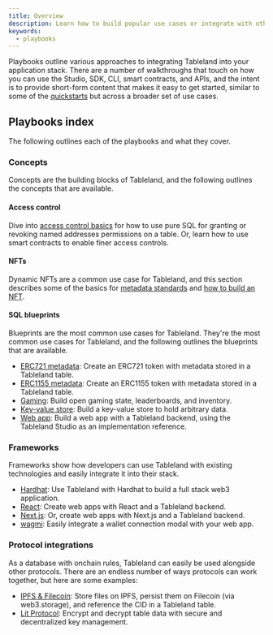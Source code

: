 ```yaml
---
title: Overview
description: Learn how to build popular use cases or integrate with other technologies.
keywords:
  - playbooks
---
```


Playbooks outline various approaches to integrating Tableland into your application stack. There are a number of walkthroughs that touch on how you can use the Studio, SDK, CLI, smart contracts, and APIs, and the intent is to provide short-form content that makes it easy to get started, similar to some of the [quickstarts](/quickstarts) but across a broader set of use cases.

## Playbooks index

The following outlines each of the playbooks and what they cover.

### Concepts

Concepts are the building blocks of Tableland, and the following outlines the concepts that are available.

#### Access control

Dive into [access control basics](/playbooks/concepts/access-control) for how to use pure SQL for granting or revoking named addresses permissions on a table. Or, learn how to use smart contracts to enable finer access controls.

#### NFTs

Dynamic NFTs are a common use case for Tableland, and this section describes some of the basics for [metadata standards](/playbooks/concepts/nft-metadata) and [how to build an NFT](/playbooks/concepts/how-to-build-an-nft).

#### SQL blueprints

Blueprints are the most common use cases for Tableland. They're the most common use cases for Tableland, and the following outlines the blueprints that are available.

- [ERC721 metadata](/playbooks/blueprints/erc721-metadata): Create an ERC721 token with metadata stored in a Tableland table.
- [ERC1155 metadata](/playbooks/blueprints/erc1155-metadata): Create an ERC1155 token with metadata stored in a Tableland table.
- [Gaming](/playbooks/blueprints/gaming): Build open gaming state, leaderboards, and inventory.
- [Key-value store](/playbooks/blueprints/key-value): Build a key-value store to hold arbitrary data.
- [Web app](/playbooks/blueprints/studio-app-design): Build a web app with a Tableland backend, using the Tableland Studio as an implementation reference.

### Frameworks

Frameworks show how developers can use Tableland with existing technologies and easily integrate it into their stack.

- [Hardhat](/playbooks/frameworks/hardhat): Use Tableland with Hardhat to build a full stack web3 application.
- [React](/playbooks/frameworks/reactjs): Create web apps with React and a Tableland backend.
- [Next.js](/playbooks/frameworks/nextjs): Or, create web apps with Next.js and a Tableland backend.
- [wagmi](/playbooks/frameworks/wagmi): Easily integrate a wallet connection modal with your web app.

### Protocol integrations

As a database with onchain rules, Tableland can easily be used alongside other protocols. There are an endless number of ways protocols can work together, but here are some examples:

- [IPFS & Filecoin](/playbooks/integrations/ipfs): Store files on IPFS, persist them on Filecoin (via web3.storage), and reference the CID in a Tableland table.
- [Lit Protocol](/playbooks/integrations/lit): Encrypt and decrypt table data with secure and decentralized key management.
